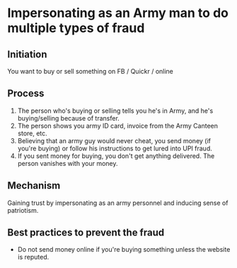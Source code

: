 
# Impersonating as an Army man to do multiple types of fraud

## Initiation
You want to buy or sell something on FB / Quickr / online

## Process
1. The person who's buying or selling tells you he's in Army, and he's buying/selling because of transfer.
2. The person shows you army ID card, invoice from the Army Canteen store, etc.
3. Believing that an army guy would never cheat, you send money (if you're buying) or follow his instructions to get lured into UPI fraud.
4. If you sent money for buying, you don't get anything delivered. The person vanishes with your money.

## Mechanism
Gaining trust by impersonating as an army personnel and inducing sense of patriotism.

## Best practices to prevent the fraud
- Do not send money online if you're buying something unless the website is reputed.
        

